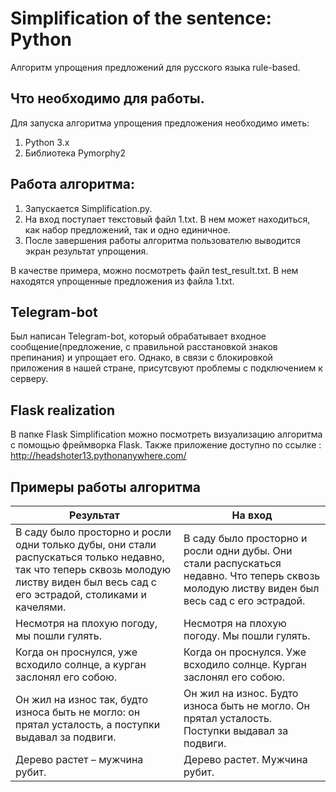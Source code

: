 # Simplification of the sentence: Python

Алгоритм упрощения предложений для русского языка rule-based.

## Что необходимо для работы.

Для запуска алгоритма упрощения предложения необходимо иметь:
  1. Python 3.x
  2. Библиотека Pymorphy2
  
 ## Работа алгоритма:
 1. Запускается Simplification.py.
 2. На вход поступает текстовый файл 1.txt. В нем может находиться, как набор предложений, так и одно единичное.
 3. После завершения работы алгоритма пользователю выводится экран результат упрощения.
 
 В качестве примера, можно посмотреть файл test_result.txt. В нем находятся упрощенные предложения из файла 1.txt.
 
 
 
 ## Telegram-bot
 
 Был написан Telegram-bot, который обрабатывает входное сообщение(предложение, с правильной расстановкой знаков препинания) и упрощает его. Однако, в связи с блокировкой приложения в нашей стране, присутсвуют проблемы с подключением к серверу.
 
 
 ## Flask realization
 
 В папке Flask Simplification можно посмотреть визуализацию алгоритма с помощью фреймворка Flask.
 Также приложение доступно по ссылке : http://headshoter13.pythonanywhere.com/
 
 ## Примеры работы алгоритма
 
|    Результат    | На вход | 
| --------- 	    | --- 	 | 
|В саду было просторно и росли одни только дубы, они стали распускаться только недавно, так что теперь сквозь молодую листву виден был весь сад с его эстрадой, столиками и качелями.  |  В саду было просторно и росли одни дубы. Они стали распускаться недавно. Что теперь сквозь молодую листву виден был весь сад с его эстрадой. 	 |  	 
| Несмотря на плохую погоду, мы пошли гулять.  | Несмотря на плохую погоду. Мы пошли гулять.  |  
| Когда он проснулся, уже всходило солнце, а курган заслонял его собою.  | Когда он проснулся. Уже всходило солнце. Курган заслонял его собою. |     
|Он жил на износ так, будто износа быть не могло: он прятал усталость, а поступки выдавал за подвиги.                 |Он жил на износ. Будто износа быть не могло. Он прятал усталость. Поступки выдавал за подвиги.   	     | 
|Дерево растет – мужчина рубит.    |  Дерево растет. Мужчина рубит. |
   



